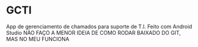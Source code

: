 # GCTI
App de gerenciamento de chamados para suporte de T.I.
Feito com Android Studio
NÃO FAÇO A MENOR IDEIA DE COMO RODAR BAIXADO DO GIT, MAS NO MEU FUNCIONA
